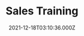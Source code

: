 ---
title: Sales Training
date: 2021-12-18T03:10:36.000Z
draft: false
language: en
description: How to maximise your sales and boost profits
type: page
layout: sales-training
---